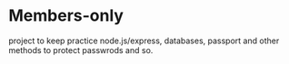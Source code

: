 # Members-only
project to keep practice node.js/express, databases, passport and other methods to protect passwrods and so.
